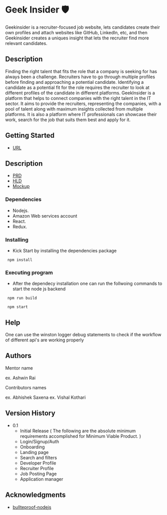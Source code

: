 # Geek Insider 🛡️

Geekinsider is a recruiter-focused job website, lets candidates create their own profiles and attach websites like GitHub, LinkedIn, etc, and then Geekinsider creates a uniques insight that lets the recruiter find more relevant candidates.

## Description

Finding the right talent that fits the role that a company is seeking for has always been a challenge. Recruiters have to go through multiple profiles before finding and approaching a potential candidate. Identifying a candidate as a potential fit for the role requires the recruiter to look at different profiles of the candidate in different platforms.
GeekInsider is a platform that helps to connect companies with the right talent in the IT sector. It aims to provide the recruiters, representing the companies, with a pool of talent along with maximum insights collected from multiple platforms.
It is also a platform where IT professionals can showcase their work, search for the job that suits them best and apply for it. 


## Getting Started
* [URL](https://geekinsider.click)

## Description

* [PRD](https://drive.google.com/file/d/1KFyDS5alj3-eoNI8aNCxppcBr2byIDUl/view?usp=sharing)
* [HLD](https://drive.google.com/file/d/1cwNigCjESyGc8JDVfxXS2RvVDf0UvXO3/view?usp=sharing)
* [Mockup](https://drive.google.com/file/d/1s7Szy7HjG09NQYCv3CSvPnCNsvrqNRMT/view?usp=sharing)


### Dependencies

* Nodejs.
* Amazon Web services account
* React.
* Redux.

### Installing

* Kick Start by installing the dependencies package

```
 npm install
```

### Executing program

* After the dependecy installation one can run the follwoing commands to start the node js backend

```
 npm run build

 npm start
```

## Help

One can use the winston logger debug statements to check if the workflow of different api's are working properly

## Authors

Mentor name

ex. Ashwin Rai 

Contributors names

ex. Abhishek Saxena
ex. Vishal Kothari

## Version History

* 0.1
    * Initial Release ( The following are the absolute minimum requirements accomplished for Minimum Viable Product. )
    * Login/Signup/Auth
    * Onboarding
    * Landing page 
    * Search and filters
    * Developer Profile
    * Recruiter Profile
    * Job Posting Page
    * Application manager
    

## Acknowledgments

* [bullteproof-nodejs](https://dev.to/santypk4/bulletproof-node-js-project-architecture-4epf)